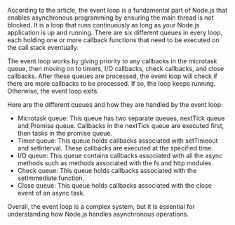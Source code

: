 According to the article, the event loop is a fundamental part of Node.js that enables asynchronous programming by ensuring the main thread is not blocked. It is a loop that runs continuously as long as your Node.js application is up and running. There are six different queues in every loop, each holding one or more callback functions that need to be executed on the call stack eventually.

The event loop works by giving priority to any callbacks in the microtask queue, then moving on to timers, I/O callbacks, check callbacks, and close callbacks. After these queues are processed, the event loop will check if there are more callbacks to be processed. If so, the loop keeps running. Otherwise, the event loop exits.

Here are the different queues and how they are handled by the event loop:

* Microtask queue: This queue has two separate queues, nextTick queue and Promise queue. Callbacks in the nextTick queue are executed first, then tasks in the promise queue.
* Timer queue: This queue holds callbacks associated with setTimeout and setInterval. These callbacks are executed at the specified time.
* I/O queue: This queue contains callbacks associated with all the async methods such as methods associated with the fs and http modules.
* Check queue: This queue holds callbacks associated with the setImmediate function.
* Close queue: This queue holds callbacks associated with the close event of an async task.

Overall, the event loop is a complex system, but it is essential for understanding how Node.js handles asynchronous operations.
        
